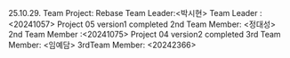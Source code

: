 25.10.29. Team Project: Rebase
Team Leader:<박시현>
Team Leader :<20241057>
Project 05 version1 completed
2nd Team Member: <정대성>
2nd Team Member :<20241075>
Project 04 version2 completed
3rd Team Member: <임예담>
3rdTeam Member: <20242366>
